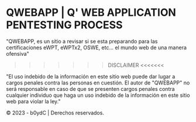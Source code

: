 # QWEBAPP | Q' WEB APPLICATION PENTESTING PROCESS

"QWEBAPP, es un sitio a revisar si se esta preparando para las certificaciones eWPT, eWPTx2, OSWE, etc... el mundo web de una manera ofensiva" 

>>>>>>> DISCLAIMER <<<<<<<

"El uso indebido de la información en este sitio web puede dar lugar a cargos penales contra las personas en cuestión. El autor de "QWEBAPP" no será responsable en caso de que se presenten cargos penales contra cualquier individuo que haga un uso indebido de la información en este sitio web para violar la ley."

© 2023 - b0ydC | Derechos reservados.

